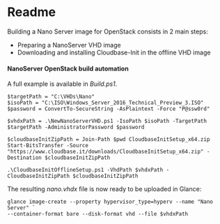 # Readme

Building a Nano Server image for OpenStack consists in 2 main steps:

* Preparing a NanoServer VHD image
* Downloading and installing Cloudbase-Init in the offline VHD image

#### NanoServer OpenStack build automation

A full example is available in _Build.ps1_.

    $targetPath = "C:\VHDs\Nano"
    $isoPath = "C:\ISO\Windows_Server_2016_Technical_Preview_3.ISO"
    $password = ConvertTo-SecureString -AsPlaintext -Force "P@ssw0rd"

    $vhdxPath = .\NewNanoServerVHD.ps1 -IsoPath $isoPath -TargetPath $targetPath -AdministratorPassword $password

    $cloudbaseInitZipPath = Join-Path $pwd CloudbaseInitSetup_x64.zip
    Start-BitsTransfer -Source "https://www.cloudbase.it/downloads/CloudbaseInitSetup_x64.zip" -Destination $cloudbaseInitZipPath

    .\CloudbaseInitOfflineSetup.ps1 -VhdPath $vhdxPath -CloudbaseInitZipPath $cloudbaseInitZipPath

The resulting _nano.vhdx_ file is now ready to be uploaded in Glance:

    glance image-create --property hypervisor_type=hyperv --name "Nano Server" ` 
    --container-format bare --disk-format vhd --file $vhdxPath
